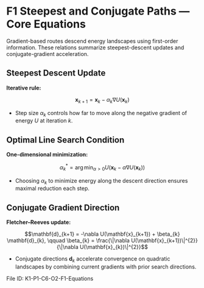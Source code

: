 # F1 Steepest and Conjugate Paths — Core Equations

Gradient-based routes descend energy landscapes using first-order information. These relations summarize steepest-descent updates and conjugate-gradient acceleration.

## Steepest Descent Update
**Iterative rule:**

$$\mathbf{x}_{k+1} = \mathbf{x}_{k} - \alpha_{k} \nabla U(\mathbf{x}_{k})$$

- Step size $\alpha_{k}$ controls how far to move along the negative gradient of energy $U$ at iteration $k$.

## Optimal Line Search Condition
**One-dimensional minimization:**

$$\alpha_{k}^{*} = \arg \min_{\alpha > 0} U(\mathbf{x}_{k} - \alpha \nabla U(\mathbf{x}_{k}))$$

- Choosing $\alpha_{k}$ to minimize energy along the descent direction ensures maximal reduction each step.

## Conjugate Gradient Direction
**Fletcher–Reeves update:**

$$\mathbf{d}_{k+1} = -\nabla U(\mathbf{x}_{k+1}) + \beta_{k} \mathbf{d}_{k}, \qquad \beta_{k} = \frac{\|\nabla U(\mathbf{x}_{k+1})\|^{2}}{\|\nabla U(\mathbf{x}_{k})\|^{2}}$$

- Conjugate directions $\mathbf{d}_{k}$ accelerate convergence on quadratic landscapes by combining current gradients with prior search directions.

File ID: K1-P1-C6-O2-F1-Equations
